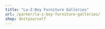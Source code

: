 ```yaml
---
title: "La-Z-Boy Furniture Galleries"
url: /parker/la-z-boy-furniture-galleries/
shop: doityourself
---
```

